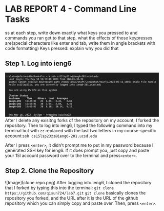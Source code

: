 # LAB REPORT 4 - Command Line Tasks

ss at each step, write down exactly what keys you pressed to and commands you ran get to that step, what the effects of those keypresses are(special characters like enter and tab, write them in angle brackets with code formatting)
Keys pressed:
explain why you did that

## Step 1. Log into ieng6
![Image](ssh.png)
After I delete any exisitng forks of the repository on my account, I forked the repository. Then to log into ieng6, I typed the following command into my terminal but with `zz` replaced with the last two letters in my course-specific account:`ssh cs15lsp23zz@ieng6-201.ucsd.edu`

After I press `<enter>`, it didn't prompt me to put in my password because I generated SSH key for ieng6. If it does prompt you, just copy and paste your 15l account password over to the terminal and press`<enter>`.

## Step 2. Clone the Repository
![Image](clone repo.png)
After logging into ieng6, I cloned the repository that I forked by typing this into the terminal:
`git clone https://github.com/qisun724/lab7.git`
`git clone` basically clones the repository you forked, and the URL after it is the URL of the github repository which you can simply copy and paste over. Then, press `<enter>`.
